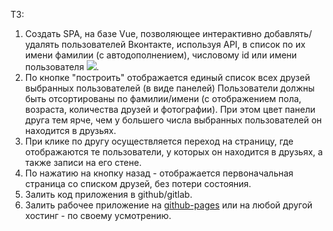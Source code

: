 ТЗ:

1. Создать SPA, на базе Vue, позволяющее интерактивно добавлять/удалять пользователей Вконтакте, используя API, в список 
по их имени фамилии (с автодополнением), числовому id или имени пользователя ![](https://i.ytimg.com/vi/2xnsnsw9KwI/maxresdefault.jpg).
2. По кнопке "построить" отображается единый список всех друзей выбранных пользователей (в виде панелей)
Пользователи должны быть отсортированы по фамилии/имени (с отображением пола, возраста, количества друзей и фотографии). 
При этом цвет панели друга тем ярче, чем у большего числа выбранных пользователей он находится в друзьях.
3. При клике по другу осуществляется переход на страницу, где отображаются те пользователи, у которых он находится в друзьях, 
а также записи на его стене. 
4. По нажатию на кнопку назад - отображается первоначальная страница со списком друзей, без потери состояния.
5. Залить код приложения в github/gitlab.
6. Залить рабочее приложение на [github-pages](https://pages.github.com/) или на любой другой хостинг - по своему усмотрению.
